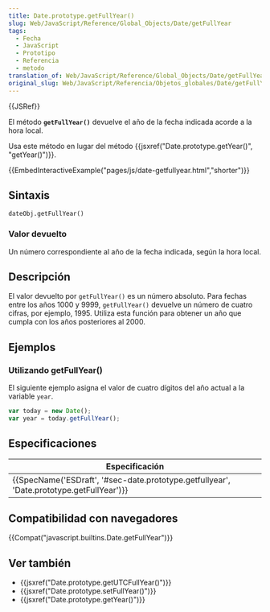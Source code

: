 ```yaml
---
title: Date.prototype.getFullYear()
slug: Web/JavaScript/Reference/Global_Objects/Date/getFullYear
tags:
  - Fecha
  - JavaScript
  - Prototipo
  - Referencia
  - metodo
translation_of: Web/JavaScript/Reference/Global_Objects/Date/getFullYear
original_slug: Web/JavaScript/Referencia/Objetos_globales/Date/getFullYear
---
```


{{JSRef}}

El método **`getFullYear()`** devuelve el año de la fecha indicada acorde a la hora local.

Usa este método en lugar del método {{jsxref("Date.prototype.getYear()", "getYear()")}}.

{{EmbedInteractiveExample("pages/js/date-getfullyear.html","shorter")}}

## Sintaxis

```
dateObj.getFullYear()
```

### Valor devuelto

Un número correspondiente al año de la fecha indicada, según la hora local.

## Descripción

El valor devuelto por `getFullYear()` es un número absoluto. Para fechas entre los años 1000 y 9999, `getFullYear()` devuelve un número de cuatro cifras, por ejemplo, 1995. Utiliza esta función para obtener un año que cumpla con los años posteriores al 2000.

## Ejemplos

### Utilizando getFullYear()

El siguiente ejemplo asigna el valor de cuatro dígitos del año actual a la variable `year`.

```js
var today = new Date();
var year = today.getFullYear();
```

## Especificaciones

| Especificación                                                                                                       |
| -------------------------------------------------------------------------------------------------------------------- |
| {{SpecName('ESDraft', '#sec-date.prototype.getfullyear', 'Date.prototype.getFullYear')}} |

## Compatibilidad con navegadores

{{Compat("javascript.builtins.Date.getFullYear")}}

## Ver también

- {{jsxref("Date.prototype.getUTCFullYear()")}}
- {{jsxref("Date.prototype.setFullYear()")}}
- {{jsxref("Date.prototype.getYear()")}}
